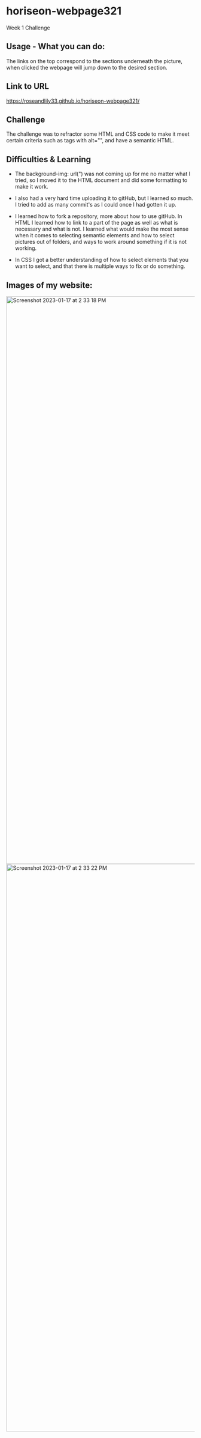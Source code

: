 # horiseon-webpage321
Week 1 Challenge

## Usage - What you can do:
The links on the top correspond to the sections underneath the picture, when clicked the webpage will jump down to the desired section.

## Link to URL
https://roseandlily33.github.io/horiseon-webpage321/

## Challenge
The challenge was to refractor some HTML and CSS code to make it meet certain criteria such as <im> tags with alt="", and have a semantic HTML.

## Difficulties & Learning
- The background-img: url(") was not coming up for me no matter what I tried, so I moved it to the HTML document and did some formatting to make it work.

- I also had a very hard time uploading it to gitHub, but I learned so much. I tried to add as many commit's as I could once I had gotten it up.

- I learned how to fork a repository, more about how to use gitHub.
In HTML I learned how to link to a part of the page as well as what is necessary and what is not. I learned what would make the most sense when it comes to selecting semantic elements and how to select pictures out of folders, and ways to work around something if it is not working. 

- In CSS I got a better understanding of how to select elements that you want to select, and that there is multiple ways to fix or do something.

## Images of my website:
<img width="1512" alt="Screenshot 2023-01-17 at 2 33 18 PM" src="https://user-images.githubusercontent.com/109821108/213004387-2d3d54e4-50d1-44bb-ac55-a93ecae6da6b.png">
<img width="1512" alt="Screenshot 2023-01-17 at 2 33 22 PM" src="https://user-images.githubusercontent.com/109821108/213004407-b563443d-4442-487e-b04a-35c756ba55fd.png">
